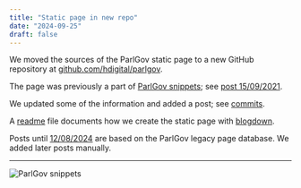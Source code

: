 ```yaml
---
title: "Static page in new repo"
date: "2024-09-25"
draft: false
---
```


We moved the sources of the ParlGov static page to a new GitHub repository at
[github.com/hdigital/parlgov](https://github.com/hdigital/parlgov).

The page was previously a part of [ParlGov
snippets](https://github.com/hdigital/parlgov-snippets/); see [post
15/09/2021](/2021/09/15/static-parlgov-web-page/).

We updated some of the information and added a post; see
[commits](https://github.com/hdigital/parlgov/commits/main/).

A [readme](https://github.com/hdigital/parlgov/blob/main/README.md) file
documents how we create the static page with
[blogdown](https://pkgs.rstudio.com/blogdown/).

Posts until [12/08/2024](/2024/08/12/parlgov-2024-released/) are based on the
ParlGov legacy page database. We added later posts manually.

---

![ParlGov snippets](/images/parlgov-snippets.png)
